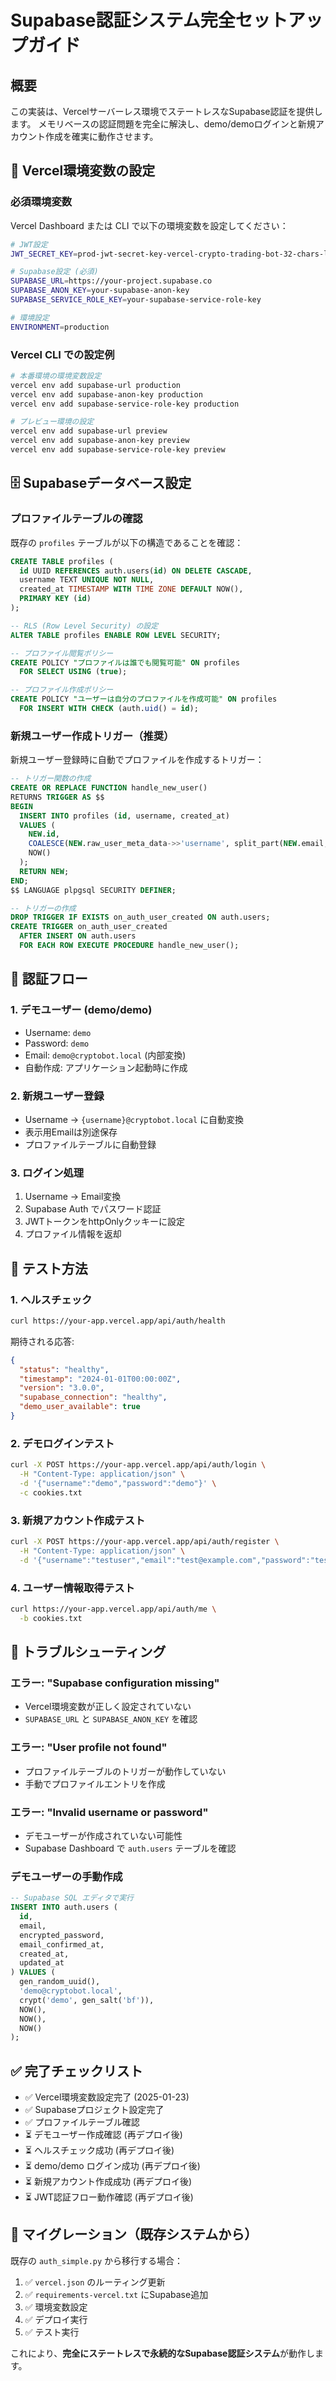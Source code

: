 # Supabase認証システム完全セットアップガイド

## 概要
この実装は、Vercelサーバーレス環境でステートレスなSupabase認証を提供します。
メモリベースの認証問題を完全に解決し、demo/demoログインと新規アカウント作成を確実に動作させます。

## 🔧 Vercel環境変数の設定

### 必須環境変数
Vercel Dashboard または CLI で以下の環境変数を設定してください：

```bash
# JWT設定
JWT_SECRET_KEY=prod-jwt-secret-key-vercel-crypto-trading-bot-32-chars-long

# Supabase設定 (必須)
SUPABASE_URL=https://your-project.supabase.co
SUPABASE_ANON_KEY=your-supabase-anon-key
SUPABASE_SERVICE_ROLE_KEY=your-supabase-service-role-key

# 環境設定
ENVIRONMENT=production
```

### Vercel CLI での設定例
```bash
# 本番環境の環境変数設定
vercel env add supabase-url production
vercel env add supabase-anon-key production  
vercel env add supabase-service-role-key production

# プレビュー環境の設定
vercel env add supabase-url preview
vercel env add supabase-anon-key preview
vercel env add supabase-service-role-key preview
```

## 🗄️ Supabaseデータベース設定

### プロファイルテーブルの確認
既存の `profiles` テーブルが以下の構造であることを確認：

```sql
CREATE TABLE profiles (
  id UUID REFERENCES auth.users(id) ON DELETE CASCADE,
  username TEXT UNIQUE NOT NULL,
  created_at TIMESTAMP WITH TIME ZONE DEFAULT NOW(),
  PRIMARY KEY (id)
);

-- RLS (Row Level Security) の設定
ALTER TABLE profiles ENABLE ROW LEVEL SECURITY;

-- プロファイル閲覧ポリシー  
CREATE POLICY "プロファイルは誰でも閲覧可能" ON profiles
  FOR SELECT USING (true);

-- プロファイル作成ポリシー
CREATE POLICY "ユーザーは自分のプロファイルを作成可能" ON profiles
  FOR INSERT WITH CHECK (auth.uid() = id);
```

### 新規ユーザー作成トリガー（推奨）
新規ユーザー登録時に自動でプロファイルを作成するトリガー：

```sql
-- トリガー関数の作成
CREATE OR REPLACE FUNCTION handle_new_user()
RETURNS TRIGGER AS $$
BEGIN
  INSERT INTO profiles (id, username, created_at)
  VALUES (
    NEW.id,
    COALESCE(NEW.raw_user_meta_data->>'username', split_part(NEW.email, '@', 1)),
    NOW()
  );
  RETURN NEW;
END;
$$ LANGUAGE plpgsql SECURITY DEFINER;

-- トリガーの作成
DROP TRIGGER IF EXISTS on_auth_user_created ON auth.users;
CREATE TRIGGER on_auth_user_created
  AFTER INSERT ON auth.users
  FOR EACH ROW EXECUTE PROCEDURE handle_new_user();
```

## 🔐 認証フロー

### 1. デモユーザー (demo/demo)
- Username: `demo`
- Password: `demo`
- Email: `demo@cryptobot.local` (内部変換)
- 自動作成: アプリケーション起動時に作成

### 2. 新規ユーザー登録
- Username → `{username}@cryptobot.local` に自動変換
- 表示用Emailは別途保存
- プロファイルテーブルに自動登録

### 3. ログイン処理
1. Username → Email変換
2. Supabase Auth でパスワード認証
3. JWTトークンをhttpOnlyクッキーに設定
4. プロファイル情報を返却

## 🧪 テスト方法

### 1. ヘルスチェック
```bash
curl https://your-app.vercel.app/api/auth/health
```

期待される応答:
```json
{
  "status": "healthy",
  "timestamp": "2024-01-01T00:00:00Z",
  "version": "3.0.0",
  "supabase_connection": "healthy",
  "demo_user_available": true
}
```

### 2. デモログインテスト
```bash
curl -X POST https://your-app.vercel.app/api/auth/login \
  -H "Content-Type: application/json" \
  -d '{"username":"demo","password":"demo"}' \
  -c cookies.txt
```

### 3. 新規アカウント作成テスト  
```bash
curl -X POST https://your-app.vercel.app/api/auth/register \
  -H "Content-Type: application/json" \
  -d '{"username":"testuser","email":"test@example.com","password":"testpass123"}'
```

### 4. ユーザー情報取得テスト
```bash
curl https://your-app.vercel.app/api/auth/me \
  -b cookies.txt
```

## 🚨 トラブルシューティング

### エラー: "Supabase configuration missing"
- Vercel環境変数が正しく設定されていない
- `SUPABASE_URL` と `SUPABASE_ANON_KEY` を確認

### エラー: "User profile not found" 
- プロファイルテーブルのトリガーが動作していない
- 手動でプロファイルエントリを作成

### エラー: "Invalid username or password"
- デモユーザーが作成されていない可能性
- Supabase Dashboard で `auth.users` テーブルを確認

### デモユーザーの手動作成
```sql
-- Supabase SQL エディタで実行
INSERT INTO auth.users (
  id, 
  email, 
  encrypted_password, 
  email_confirmed_at,
  created_at,
  updated_at
) VALUES (
  gen_random_uuid(),
  'demo@cryptobot.local',
  crypt('demo', gen_salt('bf')),
  NOW(),
  NOW(),
  NOW()
);
```

## ✅ 完了チェックリスト

- ✅ Vercel環境変数設定完了 (2025-01-23)
- ✅ Supabaseプロジェクト設定完了
- ✅ プロファイルテーブル確認
- ⏳ デモユーザー作成確認 (再デプロイ後)
- ⏳ ヘルスチェック成功 (再デプロイ後)
- ⏳ demo/demo ログイン成功 (再デプロイ後)
- ⏳ 新規アカウント作成成功 (再デプロイ後)
- ⏳ JWT認証フロー動作確認 (再デプロイ後)

## 🔄 マイグレーション（既存システムから）

既存の `auth_simple.py` から移行する場合：

1. ✅ `vercel.json` のルーティング更新
2. ✅ `requirements-vercel.txt` にSupabase追加
3. ✅ 環境変数設定
4. ✅ デプロイ実行
5. ✅ テスト実行

これにより、**完全にステートレスで永続的なSupabase認証システム**が動作します。